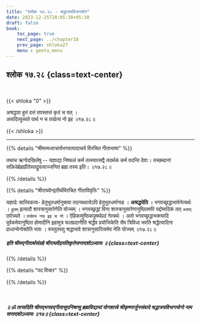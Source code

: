 ```yaml
---
title: "श्लोक १७.२८ - श्रद्धात्रयविभागयोग"
date: 2023-12-25T20:05:38+05:30
draft: false
book:
    toc_page: true
    next_page: ../chapter18
    prev_page: shloka27
    menu : geeta_menu
---
```




## श्लोक १७.२८ {class=text-center}

<br/>

{{< shloka  "0"  >}}

अश्रद्धया हुतं दत्तं तपस्तप्तं कृतं च यत् ।  
असदित्युच्यते पार्थ न च तत्प्रेत्य नो इह ॥१७.२८॥

{{< /shloka >}}

---


{{% details "श्रीमत्मध्वाचार्यभगवत्पादाचर्य विरचित  गीताभाष्य" %}}

तथाच ऋग्वेदखिलेषु -- यज्ञाद्या निष्फलं कर्म तत्स्यात्सद्वै तदर्थकं कर्म 
वदन्ति देवाः। तच्छब्दानां सन्निधेर्ब्रह्मप्रीतेस्तद्रूपत्वाज्जनितं ब्रह्म 
तस्य इति। ॥१७.२८॥

{{% /details %}}



{{% details "श्रीराघवेन्द्रतीर्थविरचित गीताविवृतिः" %}}

यज्ञादेः सात्त्विकत्व- हेतुभूतधर्मानुक्त्वा तदन्यथात्वेऽपि 
हेतुभूतधर्मानाह । **अश्रद्धयेति** । भगवच्छ्रद्धाभावेनेत्यर्थः । 
`हुतम्` इत्यादौ शास्त्रानुसारेणेति योज्यम्‌ ।
भगवच्छ्रद्धां विना शास्त्रानुसारेणानुष्ठितमपि यद्दोमादिकं 
तत् `असत्` एवोच्यते । `तत्प्रेत्य नच इह च नो` । 
ऐहिकामुष्ठिकपुमर्थप्रदं नेत्यर्थः । अतो भगवच्छ्रद्धाभक्त्यादि 
पूर्वकमेवानुष्ठित होमादीनि इहामुत्र फलप्रदानीति श्रद्धैव 
प्रयोजिकेति सैव त्रिविधा भवति श्रद्धेेत्यादिना प्राधान्येनोक्तेति 
भावः । वस्तुतस्तु  श्रद्धाभावे शात्रानुसारित्वमेव नेति 
योज्यम्‌ ॥१७.२८॥

##### इति श्रीमद्गीतार्थसंग्रहे श्रीराघवेंद्रयतिकृतेसप्तदशोऽध्यायः ॥  {class=text-center}

{{% /details %}}



{{% details "पद विचार" %}}


{{% /details %}}

<br/>

#####  ॥ ॐ तत्सदिति श्रीमद्भगवद्गीतासूपनिषत्सु ब्रह्मविद्यायां योगशास्रे श्रीकृष्णार्जुनसंवादे श्रद्धात्रयविभागयोगो नाम सप्तदशोऽध्यायः ॥१७॥  {class=text-center}